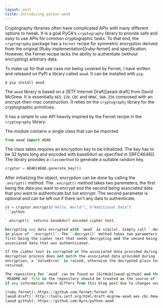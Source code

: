 ```yaml
---
layout: post
title: Introducing python-aead
---
```


Cryptography libraries often have complicated APIs with many different options
to tweak. It is a goal PyCA's `cryptography` library to provide safe and easy
to use APIs for common cryptographic tasks. To that end, the `cryptography`
package has a `Fernet` recipe for symmetric encryption derived from the
original [Ruby implementation][ruby-fernet] and specification. However, the
Fernet recipe lacks the ability to authentiate (without encrypting) arbitrary
data.

To make up for that use case not being covered by Fernet, I have written and
released on PyPI a library called `aead`. It can be installed with `pip`.

```shell
$ pip install aead
```

The `aead` library is based on a [IETF Internet Draft][aead-draft] from David
McGrew. It is essentially `AES_128_CBC` and `HMAC_SHA_256` composed with an
encrypt-then-mac construction. It relies on the `cryptography` library for
the cryptographic primitives.

It has a simple to use API heavily inspired by the Fernet recipe in the
`cryptography` library.

The module contains a single class that can be imported.

```python
from aead import AEAD
```

The class takes requires an encryption key to be initialized. The key has to be
32 bytes long and encoded with base64url as specified in [[RFC4648]]. The
library provides a `classmethod` to generate a suitable random key.

```python
cryptor = AEAD(AEAD.generate_key())
```

After initializing the object, encryption can be done by calling the
`.encrypt()` method. The `.encrypt()` method takes two paremeters, the first
being the data you want to encrypt and the second being associated data that
you want to authenticate but not encrypt. The second parameter is optional and
can be left out if there isn't any data to authenticate.

```python
ct = cryptor.encrypt(b"Hello, World!", b"Additional Data")
```python

`.encrypt()` returns base64url encoded cipher text.

Decrypting any data encrypted with `aead` is similar. Simply call `.decrypt()`
in place of `.encrypt()`. The `.decrypt()` method takes two parameters, the
first being the cipher text that needs decrypting and the second being the
associated data that was authenticated.

If the cipher text is corrupted or the associated data provided during the
decryption process does not match the associated data provided during
encryption, a `ValueError` is raised, otherwise the decrypted plain text is
returned.

The repository for `aead` can be found on [GitHub][aead-github] and the
`README.md` file in the repository should be treated as the source of truth
if any information there differs from this blog post due to changes over time.

[ruby-fernet]: https://github.com/fernet/fernet-rb
[aead-draft]: http://tools.ietf.org/html/draft-mcgrew-aead-aes-cbc-hmac-sha2-05
[aead-github]: https://github.com/Ayrx/python-aead
